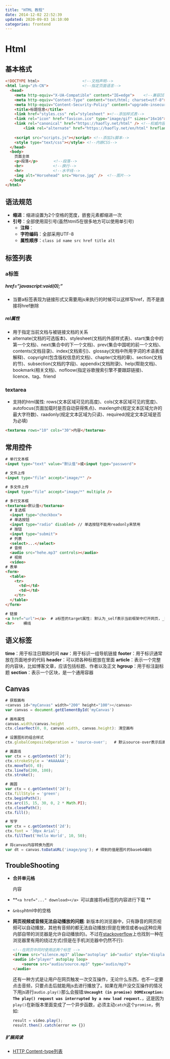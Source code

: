 ```yaml
---
title: "HTML 教程"
date: 2014-12-02 22:52:39
updated: 2020-09-03 16:10:00
categories: frontend
---
```

# Html
## 基本格式

```html
<!DOCTYPE html>                   <!--文档声明-->
<html lang="zh-CN">               <!--指定页面语言-->
  <head>
    <meta http-equiv="X-UA-Compatible" content="IE=edge">    <!--兼容IE-->
    <meta http-equiv="Content-Type" content="text/html; charset=utf-8">	<!--编码声明-->
    <meta http-equiv="Content-Security-Policy" content="upgrade-insecure-requests">	<!--将网页中的http请求默认提升到https请求，防止出现mixed-content错误-->
    <title>标题信息</title>
    <link href="styles.css" rel="stylesheet" ><!--添加样式表-->
    <link rel="icon" href="favicon.ico" type="image/gif" sizes="16x16">	<!--设置favicon-->
    <link rel="canonical" href="https://haofly.net/html" />	<!--权威内容标签，SEO有用，可以参考https://ahrefs.com/blog/zh/canonical-tags/-->
		<link rel="alternate" href="https://haofly.net/en/html" hreflang="en" /> <!--网页可选语言-->
    
    <script src="scripts.js"></script> <!--添加Js脚本-->
    <style type="text/css"></style> <!--内嵌CSS-->
  </head>
  <body>
    页面主体
    <p>段落</p>       <!--段落-->
    <br>             <!--换行-->
    <hr>             <!--水平线-->
    <img alt="Horsehead" src="Horse.jpg" />  <!--图片-->
  </body>
</html>
```

<!--more-->

## 语法规范

* **缩进**：缩进设置为2个空格的宽度，嵌套元素都缩进一次
* **引号**：全部使用双引号(虽然html5在很多地方可以使用单引号)
    * **注释**：<!--注释内容-->
    * **字符编码**：全部采用UTF-8
    * **属性顺序**：`class id name src href title alt`

## 标签列表

### a标签

##### href=”javascript:void(0);”

- 当要a标签表现为链接形式又需要用js来执行的时候可以这样写href，而不是直接将href删除

##### rel属性

- 用于指定当前文档与被链接文档的关系
- alternate(文档的可选版本)、stylesheet(文档的外部样式表)、start(集合中的第一个文档)、next(集合中的下一个文档)、prev(集合中国呢的前一个文档)、contents(文档目录)、index(文档索引)、glossay(文档中所用字词的术语表或解释)、copyright(包含版权信息的文档)、chapter(文档的章)、section(文档的节)、subsection(文档的字段)、appendix(文档附录)、help(帮助文档)、bookmark(相关文档)、nofloow(指定谷歌搜索引擎不要跟踪链接)、licence、tag、friend

### textarea

- 支持的html属性: rows(文本区域可见的高度)、cols(文本区域可见的宽度)、autofocus(页面加载时是否自动获得焦点)、maxlength(规定文本区域允许的最大字符数)、raadonly(规定文本区域为只读)、required(规定文本区域是否为必填)

```html
<textarea rows="10" cols="30">内容</textarea>
```

## 常用控件

```html
# 单行文本框
<input type="text" value="默认值">或<input type="password">

# 文件上传
<input type="file" accept="image/*" />

# 多文件上传
<input type="file" accept="image/*" multiple />

# 多行文本框
<textarea>默认值</textarea>
  # 复选框
  <input type="checkbox">
  # 单选按钮
  <input type="radio" disabled>	// 单选按钮不能用readonly来禁用
  # 按钮
  <input type="submit">
  # 列表
  <select>...</select>
  # 音频
  <audio src="hehe.mp3" controls></audio>
  # 视频
  <video>
# 表单
<form>
  <table>
    <tr>
      <td></td>
      <td></td>
    </tr>
  </table>
</form>

# 链接
<a href="url"></a>  # a标签的target属性: 默认为_self表示当前框架中打开网页，_blank表示新窗口中打开网页
<hr>	横线
```


## 语义标签

**time**：用于标注日期和时间 
**nav**：用于标识一组导航链接 
**footer**：用于标识通常放在页面地步的代码 
**header**：可以把各种标题放在里面 
**article**：表示一个完整的内容块，比如博客文章，应该包括标题、作者以及正文 
**hgroup**：用于标注副标题 
**section**：表示一个区块，是一个通用容器  


## Canvas

```js
# 获取画布
<canvas id="myCanvas" width="200" height="100"></canvas>
var canvas = document.getElementById('myCanvas')

# 画布属性
canvas.width/canvas.height
ctx.clearRect(0, 0, canvas.width, canvas.height): 清空画布

# 设置图形的组合样式
ctx.globalCompositeOperation = 'source-over';	# 默认source-over表示后画的覆盖先画的，destination-over表示后画的在下面，还有跟多的组合样式

# 画直线
var ctx = c.getContext('2d');
ctx.strokeStyle = '#AAAAAA';
ctx.moveTo(0, 0);
ctx.lineTo(200, 100);
ctx.stroke();

# 画圆
var ctx = c.getContext('2d');
ctx.fillStyle = 'green';
ctx.beginPath();
ctx.arc(15, 15, 30, 0, 2 * Math.PI);
ctx.closePath();
ctx.fill();

# 写字
var ctx = c.getContext('2d');
ctx.font = '30px Arial';
ctx.fillText('Hello World', 10, 50);

# 将canvas内容转换为图片
var dt = canvas.toDataURL('image/png');	# 得到的值是图片的base64编码
```

## TroubleShooting
- **合并单元格**

   <td colspan="2">内容</td>


* **`<a href="..." download></a> `可以直接将a标签的内容进行下载  **

* `&nbsp`html中的空格

* **网页视频或音频无法自动播放的问题**: 新版本的浏览器中，只有静音的网页视频可以自动播放，其他有音频的都无法自动播放(但是在微信或者qq这种应用内部自带的浏览器是允许自动播放的)。不过在[stackoverflow](https://stackoverflow.com/questions/50490304/how-to-make-audio-autoplay-on-chrome)上也找到一种在浏览器里有用的绕过方式(但是在手机浏览器中仍然不行): 

  ```html
  <!--在网页中同时使用这两个标签 -->
  <iframe src="silence.mp3" allow="autoplay" id="audio" style="display:none"></iframe>
  <audio id="player" autoplay loop>
      <source src="audio/source.mp3" type="audio/mp3">
  </audio>
  ```

  还有一种方式是让用户在网页触发一次交互操作，无论什么东西，也不一定要点击音频，只要点击后就能用js去进行播放了。如果在用户没交互操作的情况下用js进行`audio.play()`那么会报错:**`Uncaught (in promise) DOMException: The play() request was interrupted by a new load request.`**，这是因为`play()`在新版本里面变成了一个异步函数，必须主动`catch`这个`promise`，例如:

  ```javascript
  result = video.play();
  result.then().catch(error => {})
  ```


#####  扩展阅读

- [HTTP Content-type列表](https://tool.oschina.net/commons)
